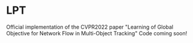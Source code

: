 # LPT
Official implementation of the CVPR2022 paper "Learning of Global Objective for Network Flow in Multi-Object Tracking"
Code coming soon!

